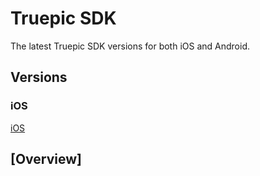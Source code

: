 Truepic SDK
=
The latest Truepic SDK versions for both iOS and Android. 

## Versions

### iOS
[iOS](/IOS)

## [Overview]

